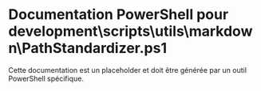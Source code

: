 # Documentation PowerShell pour development\scripts\utils\markdown\PathStandardizer.ps1

Cette documentation est un placeholder et doit être générée par un outil PowerShell spécifique.
